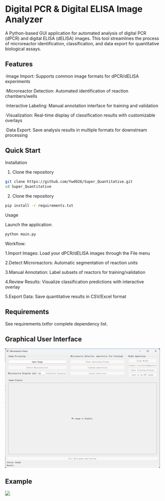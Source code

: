 Digital PCR & Digital ELISA Image Analyzer
=========
A Python-based GUI application for automated analysis of digital PCR (dPCR) and digital ELISA (dELISA) images. This tool streamlines the process of microreactor identification, classification, and data export for quantitative biological assays.

Features
---------
·Image Import​​: Supports common image formats for dPCR/dELISA experiments

·Microreactor Detection​​: Automated identification of reaction chambers/wells

·Interactive Labeling​​: Manual annotation interface for training and validation

·Visualization​​: Real-time display of classification results with customizable overlays

·​​Data Export​​: Save analysis results in multiple formats for downstream processing

Quick Start
---------

Installation

1. Clone the repository
```Bash
git clone https://github.com/Ywd926/Super_Quantitative.git
cd Super_Quantitative
```
2. Clone the repository
```Bash
pip install -r requirements.txt
```

Usage

Launch the application:
```Bash
python main.py
```

Workflow:

​​1.Import Images​​: Load your dPCR/dELISA images through the File menu

​​2.Detect Microreactors​​: Automatic segmentation of reaction units

​​3.Manual Annotation​​: Label subsets of reactors for training/validation

​​4.Review Results​​: Visualize classification predictions with interactive overlay

​​5.Export Data​​: Save quantitative results in CSV/Excel format

Requirements
---------
See requirements.txtfor complete dependency list.

Graphical User Interface
---------
![](https://github.com/Ywd926/Super_Quantitative/raw/main/GUI.png)


Example
---------
![](https://github.com/Ywd926/Super_Quantitative/raw/main/example.svg)

